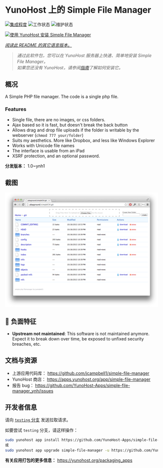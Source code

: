 <!--
注意：此 README 由 <https://github.com/YunoHost/apps/tree/master/tools/readme_generator> 自动生成
请勿手动编辑。
-->

# YunoHost 上的 Simple File Manager

[![集成程度](https://dash.yunohost.org/integration/simple-file-manager.svg)](https://ci-apps.yunohost.org/ci/apps/simple-file-manager/) ![工作状态](https://ci-apps.yunohost.org/ci/badges/simple-file-manager.status.svg) ![维护状态](https://ci-apps.yunohost.org/ci/badges/simple-file-manager.maintain.svg)

[![使用 YunoHost 安装 Simple File Manager](https://install-app.yunohost.org/install-with-yunohost.svg)](https://install-app.yunohost.org/?app=simple-file-manager)

*[阅读此 README 的其它语言版本。](./ALL_README.md)*

> *通过此软件包，您可以在 YunoHost 服务器上快速、简单地安装 Simple File Manager。*  
> *如果您还没有 YunoHost，请参阅[指南](https://yunohost.org/install)了解如何安装它。*

## 概况

A Simple PHP file manager. The code is a single php file.  

### Features

- Single file, there are no images, or css folders.  
- Ajax based so it is fast, but doesn't break the back button
- Allows drag and drop file uploads if the folder is writable by the webserver (`chmod 777 your/folder`)
- Suits my aesthetics.  More like Dropbox, and less like Windows Explorer
- Works with Unicode file names
- The interface is usable from an iPad
- XSRF protection, and an optional password.

**分发版本：** 1.0~ynh1

## 截图

![Simple File Manager 的截图](./doc/screenshots/screenshot.png)

## :red_circle: 负面特征

- **Upstream not maintained**: This software is not maintained anymore. Expect it to break down over time, be exposed to unfixed security breaches, etc.

## 文档与资源

- 上游应用代码库： <https://github.com/jcampbell1/simple-file-manager>
- YunoHost 商店： <https://apps.yunohost.org/app/simple-file-manager>
- 报告 bug： <https://github.com/YunoHost-Apps/simple-file-manager_ynh/issues>

## 开发者信息

请向 [`testing` 分支](https://github.com/YunoHost-Apps/simple-file-manager_ynh/tree/testing) 发送拉取请求。

如要尝试 `testing` 分支，请这样操作：

```bash
sudo yunohost app install https://github.com/YunoHost-Apps/simple-file-manager_ynh/tree/testing --debug
或
sudo yunohost app upgrade simple-file-manager -u https://github.com/YunoHost-Apps/simple-file-manager_ynh/tree/testing --debug
```

**有关应用打包的更多信息：** <https://yunohost.org/packaging_apps>
